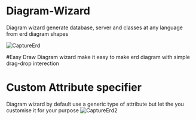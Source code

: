 # Diagram-Wizard
Diagram wizard generate database, server and classes at any language from erd diagram shapes

![CaptureErd](https://user-images.githubusercontent.com/86796339/171648254-689f37ae-0466-4f17-a353-78f8e3cf608b.PNG)

#Easy Draw
Diagram wizard make it easy to make erd diagram with simple drag-drop interection

# Custom Attribute specifier
Diagram wizard by default use a generic type of attribute but let the you customise it for your purpose
![CaptureErd2](https://user-images.githubusercontent.com/86796339/171649228-5ab7db17-38fe-42d6-8025-9aa6ec4d3c64.PNG)
